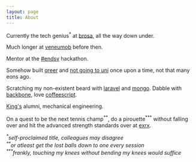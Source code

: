 ```yaml
---
layout: page
title: About
---
```


Currently the tech genius<sup>\*</sup> at [brosa](http://brosa.com.au), all the way down under.

Much longer at [veneumob](http://www.venuemob.com.au/) before then.

Mentor at the [#endsv](https://www.gov.uk/government/topical-events/sexual-violence-in-conflict) hackathon.

Somehow built [qreer](http://www.qreer.com) and [not going to uni](http://www.notgoingtouni.co.uk) once upon a time, not that many eons ago.

Scratching my non-existent beard with [laravel](http://laravel.com) and [mongo](http://www.mongodb.org). Dabble with [backbone](http://backbonejs.org), love [coffeescript](http://coffeescript.org).

[King's](http://www.kcl.ac.uk/) alumni, mechanical engineering. 

On a quest to be the next tennis champ<sup>\*\*</sup>, do a pirouette<sup>\*\*\*</sup> without falling over and hit the advanced strength standards over at [exrx](http://www.exrx.net/Testing/WeightLifting/StrengthStandards.html).

_<sup>\*</sup>self-proclaimed title, colleagues may disagree_  
_<sup>\*\*</sup>or atleast get the lost balls down to one every session_  
_<sup>\*\*\*</sup>frankly, touching my knees without bending my knees would suffice_
